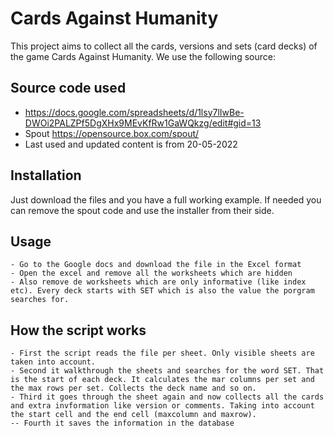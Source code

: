 # Cards Against Humanity
This project aims to collect all the cards, versions and sets (card decks) of the game Cards Against Humanity. We use the following source:
## Source code used
- https://docs.google.com/spreadsheets/d/1lsy7lIwBe-DWOi2PALZPf5DgXHx9MEvKfRw1GaWQkzg/edit#gid=13
- Spout https://opensource.box.com/spout/
- Last used and updated content is from 20-05-2022

## Installation
Just download the files and you have a full working example. If needed you can remove the spout code and use the installer from their side.

## Usage
``` text
- Go to the Google docs and download the file in the Excel format
- Open the excel and remove all the worksheets which are hidden
- Also remove de worksheets which are only informative (like index etc). Every deck starts with SET which is also the value the porgram searches for.
```

## How the script works
``` text
- First the script reads the file per sheet. Only visible sheets are taken into account.
- Second it walkthrough the sheets and searches for the word SET. That is the start of each deck. It calculates the mar columns per set and the max rows per set. Collects the deck name and so on.
- Third it goes through the sheet again and now collects all the cards and extra invformation like version or comments. Taking into account the start cell and the end cell (maxcolumn and maxrow).
-- Fourth it saves the information in the database
```
